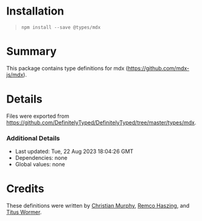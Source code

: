 # Installation
> `npm install --save @types/mdx`

# Summary
This package contains type definitions for mdx (https://github.com/mdx-js/mdx).

# Details
Files were exported from https://github.com/DefinitelyTyped/DefinitelyTyped/tree/master/types/mdx.

### Additional Details
 * Last updated: Tue, 22 Aug 2023 18:04:26 GMT
 * Dependencies: none
 * Global values: none

# Credits
These definitions were written by [Christian Murphy](https://github.com/ChristianMurphy), [Remco Haszing](https://github.com/remcohaszing), and [Titus Wormer](https://github.com/wooorm).
